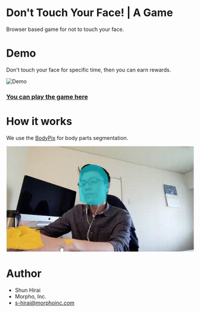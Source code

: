 # Don't Touch Your Face! | A Game 

Browser based game for not to touch your face.


# Demo

Don't touch your face for specific time, then you can earn rewards.

![Demo](docs/assets/images/game_play.gif)

### [You can play the game here](https://github.morpho.local/pages/s-hirai/face_touch/)


# How it works

We use the [BodyPix](https://github.com/tensorflow/tfjs-models/tree/master/body-pix) for body parts segmentation.

![How it works](docs/assets/images/demo.gif)

# Author
 
* Shun Hirai
* Morpho, Inc.
* s-hirai@morphoinc.com
